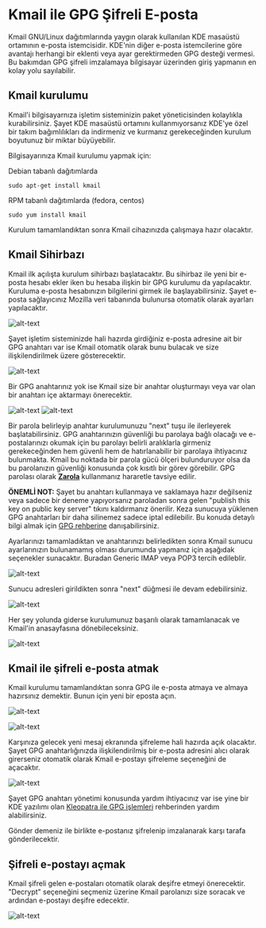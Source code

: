 # Kmail ile GPG Şifreli E-posta

Kmail GNU/Linux dağıtımlarında yaygın olarak kullanılan KDE masaüstü ortamının e-posta istemcisidir. KDE'nin diğer e-posta istemcilerine göre avantajı herhangi bir eklenti veya ayar gerektirmeden GPG desteği vermesi. Bu bakımdan GPG şifreli imzalamaya bilgisayar üzerinden giriş yapmanın en kolay yolu sayılabilir.

## Kmail kurulumu

Kmail'i bilgisayarnıza işletim sisteminizin paket yöneticisinden kolaylıkla kurabilirsiniz. Şayet KDE masaüstü ortamını kullanmıyorsanız KDE'ye özel bir takım bağımlılıkları da indirmeniz ve kurmanız gerekeceğinden kurulum boyutunuz bir miktar büyüyebilir.

Bilgisayarınıza Kmail kurulumu yapmak için:

Debian tabanlı dağıtımlarda

`sudo apt-get install kmail`

RPM tabanlı dağıtımlarda (fedora, centos)

`sudo yum install kmail`

Kurulum tamamlandıktan sonra Kmail cihazınızda çalışmaya hazır olacaktır.

## Kmail Sihirbazı

Kmail ilk açılışta kurulum sihirbazı başlatacaktır. Bu sihirbaz ile yeni bir e-posta hesabı ekler iken bu hesaba ilişkin bir GPG kurulumu da yapılacaktır. Kuruluma e-posta hesabınızın bilgilerini girmek ile başlayabilirsiniz. Şayet e-posta sağlayıcınız Mozilla veri tabanında bulunursa otomatik olarak ayarları yapılacaktır.

![alt-text](kmail/kmail_wizard.png)

Şayet işletim sisteminizde hali hazırda girdiğiniz e-posta adresine ait bir GPG anahtarı var ise Kmail otomatik olarak bunu bulacak ve size ilişkilendirilmek üzere gösterecektir.

![alt-text](kmail/kmail_wizard1.png)

Bir GPG anahtarınız yok ise Kmail size bir anahtar oluşturmayı veya var olan bir anahtarı içe aktarmayı önerecektir.

![alt-text](kmail/kmail_wizard_gen.png)
![alt-text](kmail/kmail_wizard_gen1.png)

Bir parola belirleyip anahtar kurulumunuzu "next" tuşu ile ilerleyerek başlatabilirsiniz. GPG anahtarınızın güvenliği bu parolaya bağlı olacağı ve e-postalarınızı okumak için bu parolayı belirli aralıklarla girmeniz gerekeceğinden hem güvenli hem de hatırlanabilir bir parolaya ihtiyacınız bulunmakta. Kmail bu noktada bir parola gücü ölçeri bulunduruyor olsa da bu parolanızın güvenliği konusunda çok kısıtlı bir görev görebilir. GPG parolası olarak [**Zarola**](https://zarola.oyd.org.tr) kullanmanız hararetle tavsiye edilir.

**ÖNEMLİ NOT:** Şayet bu anahtarı kullanmaya ve saklamaya hazır değilseniz veya sadece bir deneme yapıyorsanız paroladan sonra gelen "publish this key on public key server" tıkını kaldırmanız önerilir. Keza sunucuya yüklenen GPG anahtarları bir daha silinemez sadece iptal edilebilir. Bu konuda detaylı bilgi almak için [GPG rehberine](gpg/gpg.md) danışabilirsiniz.

Ayarlarınızı tamamladıktan ve anahtarınızı belirledikten sonra Kmail sunucu ayarlarınızın bulunamamış olması durumunda yapmanız için aşağıdak seçenekler sunacaktır. Buradan Generic IMAP veya POP3 tercih edileblir.

![alt-text](kmail/kmail_wizard2.png)

Sunucu adresleri girildikten sonra "next" düğmesi ile devam edebilirsiniz.

![alt-text](kmail/kmail_wizard3.png)

Her şey yolunda giderse kurulumunuz başarılı olarak tamamlanacak ve Kmail'in anasayfasına dönebileceksiniz.

![alt-text](kmail/kmail_wizard4.png)

## Kmail ile şifreli e-posta atmak

Kmail kurulumu tamamlandıktan sonra GPG ile e-posta atmaya ve almaya hazırsınız demektir. Bunun için yeni bir eposta açın.

![alt-text](kmail/new.png)

![alt-text](kmail/new1.png)

Karşınıza gelecek yeni mesaj ekranında şifreleme hali hazırda açık olacaktır. Şayet GPG anahtarlığınızda ilişkilendirilmiş bir e-posta adresini alıcı olarak girerseniz otomatik olarak Kmail e-postayı şifreleme seçeneğini de açacaktır.

![alt-text](kmail/new3.png)

Şayet GPG anahtarı yönetimi konusunda yardım ihtiyacınız var ise yine bir KDE yazılımı olan [Kleopatra ile GPG işlemleri](gpg/gui_gpg.md) rehberinden yardım alabilirsiniz. 

Gönder demeniz ile birlikte e-postanız şifrelenip imzalanarak karşı tarafa gönderilecektir.

## Şifreli e-postayı açmak

Kmail şifreli gelen e-postaları otomatik olarak deşifre etmeyi önerecektir. "Decrypt" seçeneğini seçmeniz üzerine Kmail parolanızı size soracak ve ardından e-postayı deşifre edecektir.

![alt-text](kmail/gelen.png)
